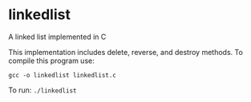 # linkedlist
A linked list implemented in C

This implementation includes delete, reverse, and destroy methods. 
To compile this program use:

`gcc -o linkedlist linkedlist.c`

To run:
`./linkedlist`
